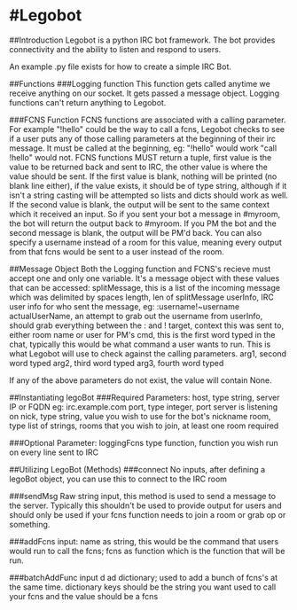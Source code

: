 #Legobot
=======
##Introduction
Legobot is a python IRC bot framework.  The bot provides connectivity and the ability to listen and respond to users.

An example .py file exists for how to create a simple IRC Bot.

##Functions
###Logging function
This function gets called anytime we receive anything on our socket.  It gets passed a message object. Logging functions can't return anything to Legobot.

###FCNS Function
FCNS functions are associated with a calling parameter.  For example "!hello" could be the way to call a fcns, Legobot checks to see if a user puts any of those calling parameters at the beginning of their irc message.  It must be called at the beginning, eg: "!hello" would work "call !hello" would not.  FCNS functions MUST return a tuple, first value is the value to be returned back and sent to IRC, the other value is where the value should be sent. If the first value is blank, nothing will be printed (no blank line either), if the value exists, it should be of type string, although if it isn't a string casting will be attempted so lists and dicts should work as well.  If the second value is blank, the output will be sent to the same context which it received an input.  So if you sent your bot a message in #myroom, the bot will return the output back to #myroom.  If you PM the bot and the second message is blank, the output will be PM'd back.  You can also specify a username instead of a room for this value, meaning every output from that fcns would be sent to a user instead of the room.

##Message Object
Both the Logging function and FCNS's recieve must accept one and only one variable. It's a message object with these values that can be accessed:
splitMessage, this is a list of the incoming message which was delimited by spaces
length, len of splitMessage
userInfo, IRC user info for who sent the message, eg: :username!~username
actualUserName, an attempt to grab out the username from userInfo, should grab everything between the : and !
target, context this was sent to, either room name or user for PM's
cmd, this is the first word typed in the chat, typically this would be what command a user wants to run.  This is what Legobot will use to check against the calling parameters.
arg1, second word typed
arg2, third word typed
arg3, fourth word typed

If any of the above parameters do not exist, the value will contain None.

##Instantiating legoBot
###Required Parameters:
host, type string, server IP or FQDN eg: irc.example.com
port, type integer, port server is listening on
nick, type string, value you wish to use for the bot's nickname
room, type list of strings, rooms that you wish to join, at least one room required

###Optional Parameter:
loggingFcns type function, function you wish run on every line sent to IRC
 
##Utilizing LegoBot (Methods)
###connect
No inputs, after defining a legoBot object, you can use this to connect to the IRC room
		
###sendMsg
Raw string input, this method is used to send a message to the server.  Typically this shouldn't be used to provide output for users and should only be used if your fcns function needs to join a room or grab op or something.
		
###addFcns
input: name as string, this would be the command that users would run to call the fcns; fcns as function which is the function that will be run.
		
###batchAddFunc
input d ad dictionary; used to add a bunch of fcns's at the same time.  dictionary keys should be the string you want used to call your fcns and the value should be a fcns
		
